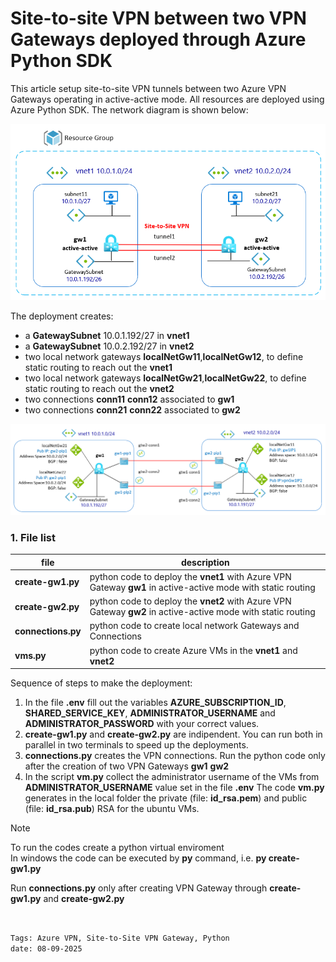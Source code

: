 <properties
pageTitle= 'Site-to-site VPN between two VPN Gateways deployed through Azure Python SDK'
description= "Site-to-site VPN between two VPN Gateways deployed through Azure Python SDK"
services="Azure VPN Gateway, Python"
documentationCenter="https://github.com/fabferri"
authors="fabferri"
editor="fabferri"/>

<tags
   ms.service="howto-Azure-examples"
   ms.devlang="na"
   ms.topic="article"
   ms.tgt_pltfrm="Azure"
   ms.workload="Azure VPN Gateway, "
   ms.date="08/09/2025"
   ms.review=""
   ms.author="fabferri" />

# Site-to-site VPN between two VPN Gateways deployed through Azure Python SDK

This article setup  site-to-site VPN tunnels between two Azure VPN Gateways operating in active-active mode. All resources are deployed using Azure Python SDK.
The network diagram is shown below:

[![1]][1]

The deployment creates:

- a **GatewaySubnet** 10.0.1.192/27 in **vnet1**
- a **GatewaySubnet** 10.0.2.192/27 in **vnet2**
- two local network gateways **localNetGw11**,**localNetGw12**, to define static routing to reach out the **vnet1**
- two local network gateways **localNetGw21**,**localNetGw22**, to define static routing to reach out the **vnet2**
- two connections **conn11** **conn12** associated to **gw1**
- two connections **conn21** **conn22** associated to **gw2**

[![2]][2]

### <a name="file list"></a>1. File list

| file                   | description                                               |
| ---------------------- | --------------------------------------------------------- |
| **create-gw1.py**      | python code to deploy the **vnet1**  with Azure VPN Gateway **gw1** in active-active mode with static routing |
| **create-gw2.py**      | python code to deploy the **vnet2** with Azure VPN Gateway **gw2** in active-active mode with static routing |
| **connections.py**     | python code to create local network Gateways and Connections     |
| **vms.py**             | python code to create Azure VMs in the **vnet1** and **vnet2**   |

Sequence of steps to make the deployment:

1. In the file **.env** fill out the variables **AZURE_SUBSCRIPTION_ID**, **SHARED_SERVICE_KEY**, **ADMINISTRATOR_USERNAME** and **ADMINISTRATOR_PASSWORD** with your correct values.
1. **create-gw1.py** and **create-gw2.py** are indipendent. You can run both in parallel in two terminals to speed up the deployments.
1. **connections.py** creates the VPN connections. Run the python code only after the creation of two VPN Gateways **gw1** **gw2**
1. In the script **vm.py** collect the administrator username of the VMs from **ADMINISTRATOR_USERNAME** value set in the file **.env** The code **vm.py** generates in the local folder the private (file: **id_rsa.pem**) and public (file: **id_rsa.pub**) RSA for the ubuntu VMs.

> [!NOTE]
>
> To run the codes create a python virtual enviroment <br>
> In windows the code can be executed by **py** command, i.e. **py create-gw1.py**
>
> Run  **connections.py** only after creating VPN Gateway through **create-gw1.py** and **create-gw2.py**
>


<br>

`Tags: Azure VPN, Site-to-Site VPN Gateway, Python` <br>
`date: 08-09-2025` <br>

<!--Image References-->

[1]: ./media/network-diagram.png "network diagram"
[2]: ./media/s2s-tunnels.png "Site-to-Site IPsec tunnels"

<!--Link References-->
